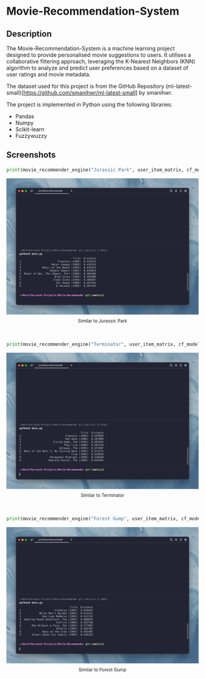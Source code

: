 # Movie-Recommendation-System
## Description
The Movie-Recommendation-System is a machine learning project designed to provide personalised movie suggestions to users. It utilises a collaborative filtering approach, leveraging the K-Nearest Neighbors (KNN) algorithm to analyze and predict user preferences based on a dataset of user ratings and movie metadata.

The dataset used for this project is from the GitHub Repository (ml-latest-small)[https://github.com/smanihwr/ml-latest-small] by smanihwr.

The project is implemented in Python using the following libraries:
- Pandas
- Numpy
- Scikit-learn
- Fuzzywuzzy

## Screenshots
```python
print(movie_recommender_engine("Jurassic Park", user_item_matrix, cf_model, n_recs))
```

<p align="center">
  <img src="images/jurassic-park.png" alt="Similar to Jurassic Park">
  <br>
  <sub>Similar to Jurassic Park</sub>
</p>

<br>

```python
print(movie_recommender_engine("Terminator", user_item_matrix, cf_model, n_recs))
```

<p align="center">
  <img src="images/terminator.png" alt="Similar to Terminator">
  <br>
  <sub>Similar to Terminator</sub>
</p>

<br>

```python
print(movie_recommender_engine("Forest Gump", user_item_matrix, cf_model, n_recs))
```

<p align="center">
  <img src="images/forest-gump.png" alt="Similar to Forest Gump">
  <br>
  <sub>Similar to Forest Gump</sub>
</p>